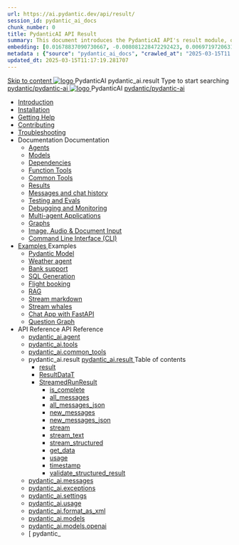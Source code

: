 ```yaml
---
url: https://ai.pydantic.dev/api/result/
session_id: pydantic_ai_docs
chunk_number: 0
title: PydanticAI API Result
summary: This document introduces the PydanticAI API's result module, offering essential navigation links to various sections such as installation, agents, models, and support resources. It serves as a guide for users to access all relevant documentation.
embedding: [0.01678837090730667, -0.008081228472292423, 0.0069719720631837845, -0.006050489842891693, 0.007712635677307844, 0.005389804020524025, -0.03199109435081482, 0.011078654788434505, 0.00812295638024807, 0.010424924083054066, -0.00877668708562851, -0.0733291506767273, -0.03574657067656517, -0.03229709714651108, 0.01840183325111866, 0.01363794319331646, -0.0274288859218359, 0.01574518159031868, -0.0048056188970804214, 0.06042144075036049, 0.04667918011546135, -0.015466999262571335, 0.008672368712723255, 0.02215730957686901, 0.006460810080170631, -0.014701994135975838, -0.006822448689490557, 0.050768475979566574, -0.003592043649405241, -0.04178315028548241, 0.0040058414451777935, -0.02205994538962841, -0.024883508682250977, -0.021726125851273537, 0.021698307245969772, 0.0019977048505097628, -0.00844982173293829, 0.01824883371591568, -0.008428958244621754, 0.005361985415220261, 0.03663675859570503, -0.045705538243055344, 0.040586963295936584, 0.013874398544430733, -0.05930870771408081, 0.0010753527749329805, 0.01243479922413826, 0.005417622160166502, 0.03154600039124489, -0.002816607244312763, -0.08306556940078735, 0.031073089689016342, -0.02948744408786297, 0.010835244320333004, -0.010543151758611202, 0.0029904718976467848, -0.021141940727829933, 0.008985324762761593, -0.0007828255766071379, -0.056081779301166534, 0.0026010151486843824, -0.023353498429059982, -0.0005281138583086431, 0.045705538243055344, -0.044147711247205734, -0.002774879802018404, -0.05438486114144325, 0.022546766325831413, -0.0273315217345953, -0.03062799572944641, 0.04425898566842079, 0.049461014568805695, -0.039724595844745636, -0.05132484436035156, -0.01391612645238638, -0.03569093346595764, 0.042784612625837326, 0.08890742808580399, -0.0014917586231604218, -0.06960149109363556, 9.508222865406424e-05, 0.032158005982637405, -0.002705333987250924, 0.00444745784625411, -0.011182974092662334, -0.027108974754810333, -0.031657274812459946, -0.003922386560589075, -0.0031695524230599403, -0.03891786187887192, -0.03950204700231552, 0.004384866449981928, -0.019514568150043488, -0.004923846572637558, 0.07421933859586716, 0.009701646864414215, -0.00844982173293829, -0.008637595921754837, -0.001523054321296513, 0.036024753004312515, 0.0385005883872509, -0.04603935778141022, -0.047152090817689896, 0.04220042750239372, 0.01719173602759838, -0.006106126122176647, 0.01759510114789009, -0.03093399852514267, -0.0297378096729517, -0.02090548537671566, -0.0995340347290039, 0.000674160139169544, -0.0475415475666523, 0.02737325057387352, -0.06937894970178604, 0.01884692721068859, -0.004739550407975912, -0.01052924245595932, 0.009576465003192425, -0.035023294389247894, -0.034077469259500504, 0.020933303982019424, 0.01805410534143448, 0.020488210022449493, 0.03519020229578018, 0.01271298248320818, -0.016621459275484085, -0.05610959976911545, -0.02767925150692463, -0.02968217246234417, 0.04300715774297714, 0.009604282677173615, 0.03062799572944641, -0.019737115129828453, -0.009228735230863094, -0.024535778909921646, -0.03224145993590355, -0.0036372484173625708, -0.04030878096818924, 0.028346892446279526, 0.013943944126367569, -0.023951593786478043, -0.013477987609803677, 0.02706724777817726, -0.03680366650223732, 0.0032356211449950933, -0.018860837444663048, -0.023784684017300606, -0.03257527947425842, -0.005222893785685301, 0.03569093346595764, 0.03435565531253815, -0.04951665177941322, -0.019027747213840485, -0.037526946514844894, 0.024800052866339684, 0.028819803148508072, 0.017622919753193855, -0.0005915744695812464, -0.046957362443208694, -0.024299323558807373, 0.058084700256586075, -0.054829955101013184, -0.002387161599472165, -0.021378396078944206, -0.013853535056114197, -0.033215101808309555, -0.027901798486709595, -0.05992070958018303, -0.0504346564412117, -0.024688780307769775, -0.007879545912146568, -0.013025939464569092, 0.012622573412954807, -0.001451769727282226, -0.031462546437978745, -0.060699623078107834, -0.01844356209039688, -0.035774391144514084, -0.05992070958018303, -0.035913482308387756, 0.00624174065887928, -0.037582580000162125, -0.04342443495988846, 0.0063043320551514626, -0.011113428510725498, 0.005504554603248835, 0.008992279879748821, -0.01580081880092621, 0.05666596442461014, 0.025008689612150192, 0.033409830182790756, 0.05054593086242676, 0.03705403208732605, -0.0020672506652772427, -0.024327140301465988, 0.0554419569671154, -0.01296334806829691, 0.012351344339549541, 0.02683079242706299, 0.008199457079172134, 0.003807635745033622, 0.03660893812775612, 0.011537658050656319, 0.0051463935524225235, -0.04717991128563881, 0.02100284956395626, 0.00849850382655859, -0.025259055197238922, -0.03980804979801178, 0.053021762520074844, -0.07917100191116333, 0.027206338942050934, -0.011085609905421734, -0.020043116062879562, 0.00393629539757967, -0.07544334977865219, -0.009054870344698429, -0.015466999262571335, 0.021587034687399864, -0.014521175064146519, 0.052966125309467316, 0.019417203962802887, -0.002032477641478181, -0.02402113936841488, 0.03118436224758625, 0.0361916646361351, -0.02948744408786297, 0.0064781964756548405, 0.01301203016191721, 0.021475760266184807, 0.017817648127675056, -0.015814727172255516, -0.014952359721064568, 0.028402527794241905, -0.06843312084674835, 0.0205994825810194, 0.00917309895157814, 0.02806870825588703, -0.017080463469028473, 0.003602475393563509, 0.004882119130343199, 0.026288334280252457, 0.04506571590900421, -0.0025784126482903957, 0.003089574631303549, 0.011982751078903675, -0.05474650114774704, 0.039279501885175705, 0.04506571590900421, 0.04909937456250191, -0.02822170965373516, 0.012302662245929241, -0.03535711392760277, -0.009145280346274376, -0.03630293905735016, -0.04776409640908241, -0.01310939434915781, -0.030015992000699043, 0.014548993669450283, -1.085295753000537e-05, 0.029598716646432877, -0.026163151487708092, -0.0034355653915554285, -0.006881562527269125, -0.014785449020564556, -0.010411014780402184, 0.04336879774928093, -0.03919604420661926, -0.05291048809885979, 0.025704149156808853, 0.024480141699314117, 0.06665275245904922, -0.01052924245595932, -0.04097642004489899, 0.03975241258740425, 0.0056610326282680035, 0.024994781240820885, 0.020293481647968292, 0.007587452884763479, 0.010042421519756317, -0.00014691562682855874, 0.04448153078556061, 0.015160997398197651, 0.0057757836766541, 0.017414283007383347, 0.002081159735098481, -0.027261976152658463, 0.0020429096184670925, 0.003602475393563509, 0.029904719442129135, 0.003891090862452984, 0.026747336611151695, -0.04743027687072754, 0.02377077378332615, -0.021670488640666008, 0.08167465776205063, 0.014256901107728481, 0.019222475588321686, -0.00987551175057888, 0.04442589357495308, -0.006537310779094696, -0.0014821961522102356, -0.011342929676175117, 0.008470685221254826, 0.025954514741897583, -0.0114542031660676, -0.014270810410380363, 0.05040683597326279, -0.026037968695163727, -0.012615618295967579, 0.05285485088825226, -0.02658042684197426, -0.04092078283429146, -0.03925168141722679, -0.03875095024704933, 0.06325890868902206, -0.040420051664114, 0.041644059121608734, -0.014194309711456299, -0.048515189439058304, -0.03499547392129898, 0.038834407925605774, 0.039223864674568176, -0.052966125309467316, 0.0058001247234642506, -0.0009145280346274376, 0.000592443800996989, -0.023339590057730675, -0.007392724510282278, 0.02125321328639984, -0.020835939794778824, -0.01593990996479988, 0.026789063587784767, -0.021267123520374298, -0.028513802215456963, -0.029709991067647934, 0.006526878569275141, -0.0338827408850193, 0.04406425729393959, -0.048459552228450775, -0.04898810386657715, -0.038333676755428314, -0.013443213887512684, -0.00188643136061728, 0.0053376443684101105, 0.02130885049700737, 0.03243618831038475, -0.006342582404613495, 0.0014474231284111738, 0.008408093824982643, -0.0036476801615208387, 0.011189928278326988, 0.025857150554656982, -0.027554068714380264, -0.005438486114144325, -0.010063285939395428, 0.01092565432190895, -0.02015439048409462, 0.029598716646432877, -0.06587383896112442, -0.01278252899646759, 0.012998120859265327, -0.012455662712454796, -0.013345849700272083, 0.017330827191472054, -0.05107447877526283, -0.02246331237256527, 0.018290560692548752, 0.0013691841159015894, 0.038584042340517044, -0.019417203962802887, -0.0011388134444132447, -0.01390917133539915, -0.020627301186323166, -0.02827734500169754, -0.03499547392129898, 0.02036302722990513, -0.005407190416008234, 0.04681827127933502, 0.030850542709231377, 0.001503929146565497, -0.011259474791586399, -0.005737533327192068, 0.0523541234433651, 0.03630293905735016, -0.004756936803460121, 0.02471659705042839, 0.022574584931135178, 0.061033446341753006, 0.0631476417183876, -0.030600177124142647, -0.0009301758254878223, 0.0008497634553350508, 0.007184087298810482, 0.023423045873641968, -0.010459696874022484, 0.005142915993928909, 0.04873773828148842, 0.01401349063962698, -0.003720703301951289, 0.009896375238895416, -0.02250503934919834, -0.002070727990940213, -0.002545378403738141, 0.03916822746396065, 0.060643989592790604, 0.0026062310207635164, 0.03379928693175316, -0.018986018374562263, 0.03243618831038475, -0.025996241718530655, 0.01965365931391716, -0.039084773510694504, -0.008832324296236038, -0.05499686300754547, 0.018318379297852516, 0.03635857626795769, 0.01418735459446907, 0.04448153078556061, -0.014229082502424717, -0.05925307050347328, -0.04039223492145538, 0.006022671237587929, -0.07216078042984009, 0.057027604430913925, 0.08395575731992722, -0.028764165937900543, -0.011134291999042034, -0.02641351707279682, -0.010904790833592415, 0.02240767516195774, 0.03944640979170799, -0.00740663381293416, -0.009785101749002934, -0.01728910021483898, -0.011349883861839771, 0.029765626415610313, -0.01138465665280819, 0.015425271354615688, 0.04125460237264633, -0.03432783484458923, -0.02777661569416523, 0.04117114841938019, -0.044898804277181625, -0.005734055768698454, 0.0072744968347251415, -0.02352041006088257, -0.004353570751845837, -0.02968217246234417, 0.01536963414400816, -0.005807078909128904, -0.030516723170876503, 0.015300088562071323, -0.03699839487671852, -0.057472698390483856, 0.05864106863737106, 0.005960079841315746, 0.043201886117458344, 0.00705542741343379, 0.03385492414236069, 0.011544612236320972, -0.04150496795773506, 0.038973499089479446, -0.017970649525523186, -0.02517560124397278, 0.03068363294005394, -0.011113428510725498, -0.018680017441511154, 0.009785101749002934, 0.017038734629750252, -0.03385492414236069, -0.0017682034522294998, -0.012518254108726978, -0.016510186716914177, -0.008387230336666107, 0.05691633000969887, 0.011412475258111954, -0.014743722043931484, -0.005393281113356352, 0.02256067655980587, -0.03836149349808693, -0.021447941660881042, 0.006554697174578905, -0.010091103613376617, 0.08417830616235733, -0.013269349932670593, -0.05953125283122063, -0.006805062294006348, 0.005160302855074406, -0.0030582791659981012, 0.017233463004231453, 0.04395298287272453, -0.017428191378712654, 0.013178939931094646, 0.016871824860572815, -0.048348281532526016, 0.01371444296091795, -0.0038006810937076807, -0.006196536123752594, 0.003501633880659938, -0.01589818298816681, -0.0017143053701147437, 0.043034978210926056, 0.029570898041129112, -0.015049723908305168, 0.012914665974676609, -0.028485983610153198, -0.008366366848349571, 0.04167187958955765, -0.03432783484458923, 0.008575004525482655, 0.01765073835849762, 0.022838858887553215, 0.022129492834210396, 0.03018290176987648, 0.006850266829133034, 0.006015716586261988, -0.006269559264183044, 0.0017203906318172812, 0.024090684950351715, -0.0427289754152298, 0.008540231734514236, 0.0046630497090518475, 0.002967869397252798, -0.03037763014435768, -0.018332287669181824, -0.03413310647010803, -0.014827176928520203, -0.011989706195890903, 0.023951593786478043, 0.015216633677482605, 0.02009875327348709, -0.007587452884763479, -0.056971967220306396, -0.0031052224803715944, 0.022699767723679543, 0.021934764459729195, -0.045204807072877884, -0.016524095088243484, 0.003929340746253729, 0.00470130005851388, -0.04367480054497719, -0.007462270557880402, 0.00686765369027853, 0.014660267159342766, 0.013575351797044277, 0.001254433416761458, -0.004722163546830416, 0.015536544844508171, 0.06921203434467316, -0.008790596388280392, 0.04628972336649895, -0.01880520023405552, 0.02517560124397278, 0.0203073900192976, -0.01715000905096531, -0.021350577473640442, 0.022685859352350235, 0.0014917586231604218, 0.0077682724222540855, -0.006728561595082283, 0.016732733696699142, 0.016718823462724686, -0.01834619790315628, 0.035774391144514084, 0.050212107598781586, -0.009333054535090923, -0.032519642263650894, 0.00792127288877964, 0.012114888057112694, 0.003672021208330989, -0.013617078773677349, -0.007204950787127018, -0.022185128182172775, 0.008602822199463844, 0.006234786007553339, -0.0033242919016629457, -0.023283952847123146, 0.005243757739663124, -0.02452186867594719, -0.03822240233421326, 0.008741914294660091, 0.027498431503772736, -0.024048957973718643, 0.009437372907996178, -0.008755823597311974, 0.0016612766776233912, 0.020140480250120163, 0.014535084366798401, 0.029654353857040405, -0.016704915091395378, -0.003929340746253729, -0.03265873342752457, -0.029292715713381767, 0.000881493731867522, 0.05488559231162071, -0.025745876133441925, -0.039084773510694504, 0.01740037277340889, 0.004756936803460121, -0.03135127201676369, -0.013165030628442764, 0.03168509155511856, 0.010487515479326248, 0.006777243688702583, -0.004284024704247713, 0.007156268693506718, -0.0072675421833992004, -0.00314521137624979, -0.011391611769795418, -0.014034354127943516, -0.0101536950096488, -0.029097987338900566, 8.617166167823598e-05, 0.03263091668486595, -0.05930870771408081, 0.03357674181461334, 0.05969816446304321, -0.04220042750239372, -0.010675288736820221, 0.01306071225553751, 0.012747756205499172, 0.01182975061237812, 0.010835244320333004, -0.010570970363914967, -0.018930383026599884, -0.042840249836444855, -0.031462546437978745, 0.011023018509149551, -0.031073089689016342, 0.049405377358198166, 0.02943180687725544, 0.02502259984612465, -0.005907920654863119, 0.0051568252965807915, 0.006662493105977774, -0.03749912604689598, -0.004440503194928169, -0.014854995533823967, 0.030516723170876503, 0.046957362443208694, 0.009437372907996178, -0.02210167422890663, 0.019987478852272034, -0.038027673959732056, -0.012657346203923225, -0.006506015080958605, 0.014215173199772835, -0.013443213887512684, -0.010522288270294666, 0.004085819236934185, 0.018582653254270554, -0.01720564439892769, 0.02350649982690811, -0.024605324491858482, -0.017970649525523186, -0.006683357059955597, -0.030850542709231377, 0.012087070383131504, -0.04934974014759064, 0.0144377201795578, 0.024549687281250954, -0.023450862616300583, -0.045204807072877884, 0.03160163760185242, 0.03457820042967796, 0.032909099012613297, 0.015759091824293137, 0.0313790924847126, -0.006926767528057098, -0.0003694623592309654, 0.015522635541856289, 0.018763473257422447, 0.021642671898007393, -0.0075804986990988255, 0.0044891852885484695, -0.05566450580954552, -0.013213712722063065, 0.03126781806349754, -0.021378396078944206, 0.01950065791606903, -0.09252380579710007, 0.014479448087513447, 0.06604074686765671, -0.010063285939395428, 0.01048056036233902, 0.012879893183708191, 0.02265804074704647, 0.05396758392453194, -0.006579038221389055, -0.02766534313559532, 0.009486055001616478, 0.005574100650846958, 0.01644064113497734, 0.016663188114762306, -0.005747965071350336, 0.021573124453425407, -0.006443423684686422, -0.0995340347290039, -0.03374364972114563, 0.011788022704422474, 0.003668544115498662, -0.0216565802693367, -0.028903258964419365, 0.006099171936511993, -0.003918909002095461, 0.004558730870485306, 0.0385005883872509, -0.025578966364264488, -0.022644130513072014, 0.002854857360944152, -0.03468947485089302, 0.02567633055150509, -0.019723204895853996, 0.0074553159065544605, 0.013902217149734497, 0.0072188600897789, -0.013596215285360813, -0.03193545714020729, -0.01859656162559986, 0.01563390903174877, -0.012281798757612705, 0.004596981219947338, 0.0144377201795578, -0.03488420322537422, -0.010807426646351814, 0.019723204895853996, -0.024480141699314117, 0.005834897514432669, 0.023895956575870514, -0.0059531256556510925, 0.004576117265969515, -0.015828637406229973, -0.0040232278406620026, -0.018485289067029953, -0.05825161188840866, 0.0452326275408268, -0.012699074111878872, 0.005514986347407103, -0.010710062459111214, -0.030071629211306572, 0.004683913663029671, -0.011391611769795418, -0.018986018374562263, -0.03872313350439072, -0.0015865148743614554, 0.05079629644751549, -0.03123999945819378, -0.010411014780402184, 0.010960427112877369, 0.011927114799618721, -0.0014526391169056296, -0.010118922218680382, 0.030210720375180244, -0.01995966210961342, 0.0030061197467148304, 0.002058557467535138, -0.012914665974676609, -0.002348911250010133, 0.012073161080479622, 0.011273383162915707, -0.025940604507923126, 0.04261770099401474, 0.000624608714133501, -0.011259474791586399, 0.022741494700312614, -0.004405729938298464, -0.029960354790091515, -0.0004042352957185358, -0.024327140301465988, -0.01699700765311718, 0.004520480986684561, 0.017386464402079582, 0.015202724374830723, -0.039780229330062866, 0.008310729637742043, -0.03485638275742531, 0.015926001593470573, 0.004777800291776657, -0.008081228472292423, -0.017664648592472076, -0.002348911250010133, 0.010953472927212715, 0.0003607691323850304, -0.018374016508460045, 0.0030252449214458466, -0.019681477919220924, -0.032464005053043365, -0.021420124918222427, -0.034522563219070435, 0.0030113356187939644, 0.01925029419362545, -0.01819319650530815, 0.012768619693815708, -0.022741494700312614, 0.010035467334091663, -0.07844772934913635, -0.0033990538213402033, -0.009896375238895416, -0.014799358323216438, 0.054523952305316925, -0.03154600039124489, 0.0017464703414589167, 0.03719312325119972, -0.02556505799293518, -0.014674176461994648, 0.017775921151041985, -0.0023836842738091946, -0.02367340959608555, -0.021030668169260025, 0.029654353857040405, -0.004224910866469145, 0.054078858345746994, -0.025745876133441925, 0.027401067316532135, -0.02336740866303444, -0.012935529462993145, -0.005671464838087559, -0.013777034357190132, 0.049405377358198166, -0.0356074795126915, 0.0001020368144963868, -0.014354265294969082, 0.04172751307487488, 0.032158005982637405, -0.006043535191565752, -0.030349811539053917, -0.030794905498623848, -0.009117461740970612, 0.010139785706996918, -0.011294247582554817, 0.03162945434451103, -0.01205925177782774, 0.041838787496089935, -0.00849850382655859, -0.013116348534822464, 0.02084984816610813, -0.016079002991318703, 0.02641351707279682, 0.0028357324190437794, 0.019542386755347252, -0.01678837090730667, -0.01248348131775856, -0.009576465003192425, 0.016663188114762306, 0.03641420975327492, 0.01634327694773674, 0.038973499089479446, -0.010863062925636768, 0.013547533191740513, 0.013547533191740513, 0.03129563480615616, -0.04726336523890495, 0.005000347271561623, 0.00036402911064215004, -0.007191041484475136, -0.00616871751844883, -0.0026636063121259212, -0.030043810606002808, -0.026385698467493057, -0.015174905769526958, 0.007963000796735287, -0.03288128226995468, 0.014465538784861565, -0.0038945679552853107, -0.01391612645238638, -0.011843659915030003, 0.03243618831038475, -0.0025175600312650204, -0.018819108605384827, -0.01536963414400816, 0.009145280346274376, 0.0033816674258559942, 0.0014204741455614567, -0.013721398077905178, -0.022894496098160744, 0.04317406937479973, -0.032269276678562164, -0.02756797894835472, 0.03424438089132309, -0.039140406996011734, -0.00021743947581853718, 0.007830863818526268, -0.04105987399816513, 0.005049029365181923, -0.010487515479326248, 0.03482856601476669, -0.001320502022281289, 0.0016899643233045936, 0.011356838978827, -0.03179636597633362, 0.018040195107460022, -0.009235690347850323, 0.001846442581154406, 0.017859376966953278, -0.001903817872516811, 0.05154738947749138, 0.016385003924369812, 0.0022637175861746073, 0.011704567819833755, -0.019876206293702126, 0.0338827408850193, -0.02968217246234417, -0.03994714096188545, -0.00959732849150896, 0.04039223492145538, 0.0027122884057462215, 0.025912785902619362, 0.017233463004231453, -0.013165030628442764, -0.016732733696699142, -0.021879127249121666, 0.054774317890405655, -0.0072188600897789, -0.05591487139463425, -0.002185478573665023, 0.023729046806693077, 0.006033102981746197, -0.008999234065413475, 0.04161624237895012, 0.0038041584193706512, 0.008700186386704445, -0.012226161547005177, 0.007663953583687544, -0.008011682890355587, -0.009131371043622494, 0.01720564439892769, 0.004795186687260866, -0.04673481732606888, 0.05110229551792145, -0.012135752476751804, -0.014242991805076599, 0.031017452478408813, -0.03162945434451103, 0.010890881530940533, -0.004064955282956362, 0.00360943004488945, 0.006985881365835667, -0.012678209692239761, -0.01187843270599842, -0.057583969086408615, -0.0007550072041340172, -0.019083382561802864, -0.007712635677307844, 0.009312190115451813, -0.005403713323175907, 0.03886222466826439, -0.016857916489243507, -0.0022550243884325027, 0.0276236142963171, -0.018262742087244987, 0.03118436224758625, -0.008116001263260841, -0.04117114841938019, -0.013895262032747269, 0.0030721882358193398, -0.016079002991318703, 0.058029063045978546, 0.0029417898040264845, -0.033521104604005814, 0.0022776268888264894, -0.0072744968347251415, -0.028736349195241928, -0.013978717848658562, -0.016871824860572815, 0.03098963387310505, -0.014980177395045757, 0.025189509615302086, 0.01784546673297882, 0.020474299788475037, 0.03516238555312157, 0.0627581849694252, 0.045705538243055344, 0.012775573879480362, -0.025300784036517143, 0.04679045453667641, -0.01561999972909689, -0.004364002496004105, 0.011718477122485638, -0.00017103934078477323, 0.03736003488302231, 0.008797550573945045, -0.020390845835208893, 0.028360800817608833, -0.02466096170246601, 0.02702552080154419, 0.03569093346595764, 0.0064399465918540955, -0.016315458342432976, 0.04200569912791252, -0.013046802952885628, 0.023423045873641968, 0.03755476325750351, -0.002602753695100546, -0.0156895462423563, 0.007976910099387169, 0.019584113731980324, 0.04125460237264633, 0.015675636008381844, -0.025745876133441925, 0.01753946579992771, 0.016927462071180344, 0.0034303495194762945, -0.03168509155511856, 0.012970302253961563, 0.0005641907919198275, -0.007177132647484541, -0.005754919722676277, 0.012372207827866077, 0.006050489842891693, -0.010118922218680382, 0.012462617829442024, -0.022852769121527672, -0.009562555700540543, -0.00872800499200821, -0.014354265294969082, -0.021086303517222404, -0.014395992271602154, -0.017720283940434456, 0.013220667839050293, 0.012365253642201424, 0.005581055302172899, 0.006947631016373634, 0.009993739426136017, 0.018763473257422447, 0.011419429443776608, 0.005511509254574776, 0.019584113731980324, -0.030321994796395302, -0.0018099310109391809, 0.043897345662117004, -0.012309616431593895, 0.029904719442129135, 0.01609291136264801, 0.021726125851273537, -0.02456359751522541, 0.009646010585129261, 0.019862297922372818, -0.010717016644775867, -0.02596842311322689, 0.01045274268835783, 0.028764165937900543, 0.025036508217453957, 0.033521104604005814, 0.005282008089125156, -0.02046039141714573, -0.013165030628442764, 0.01915293000638485, 0.028193891048431396, 0.007587452884763479, 0.016065092757344246, -0.023798592388629913, 0.014382082968950272, 0.0037241806276142597, -0.007225814741104841, 0.025634603574872017, -0.0040232278406620026, 0.039029136300086975, 0.0033121213782578707, 0.010723970830440521, -0.011196883395314217, -0.025759786367416382, -0.0020063980482518673, -0.008741914294660091, 0.024035047739744186, 0.009722511284053326, -0.030043810606002808, 0.021420124918222427, 0.012100979685783386, 0.006471242289990187, -0.025551147758960724, -0.030043810606002808, -0.016023365780711174, -0.03193545714020729, 0.013971762731671333, -0.01639891415834427, -0.04509353265166283, 0.014083036221563816, -0.00897141546010971, -0.010167604312300682, 0.02321440726518631, -0.0388900451362133, -0.013137212954461575, -0.04375825449824333, -0.0046421862207353115, 0.006655538454651833, -0.00283920974470675, 0.02150357887148857, -0.014785449020564556, -0.005323735531419516, -0.013630988076329231, -0.0017716807778924704, 0.020891575142741203, 0.004235342610627413, 0.015675636008381844, -0.01890256442129612, 0.007559634745121002, 0.020376935601234436, -0.0005985290626995265, -0.005619305185973644, -0.003525974927470088, 0.014493356458842754, -0.002039432292804122, -0.06598511338233948, 0.029793445020914078, 0.01561999972909689, -0.027206338942050934, -0.027554068714380264, 0.022046037018299103, 0.015480907633900642, -0.005518463905900717, 0.0010301480069756508, -0.04122678562998772, -0.0213644877076149, -0.015147088095545769, -0.0114055210724473, 0.014507265761494637, 0.02948744408786297, 0.02150357887148857, -0.006752902641892433, 0.0010153695475310087, -0.04142151400446892, 0.0214618518948555, 0.018262742087244987, 0.0054697818122804165, -0.02265804074704647, 0.009020097553730011, -0.0028079140465706587, -0.008540231734514236, 0.008477640338242054, -0.0573614239692688, -0.011363793164491653, -0.04898810386657715, -0.019764933735132217, -0.010278877802193165, -0.05635996162891388, -0.005741010420024395, -0.01143333874642849, -0.0030721882358193398, -0.01944502256810665, 0.016677096486091614, -0.006523401476442814, 0.035913482308387756, 0.015508726239204407, -0.0022376379929482937, -0.008602822199463844, 0.08456776291131973, -0.01649627834558487, 0.005393281113356352, 0.022073855623602867, -0.006370400544255972, 0.00528896227478981, -0.010348423384130001, 0.0019524999661371112, -0.0101050129160285, -0.01068224385380745, -0.0033347238786518574, 0.03118436224758625, 0.015133178792893887, -0.0020655118860304356, 0.013895262032747269, -0.006672924850136042, -0.003402531147003174, 0.03332637622952461, 0.03535711392760277, -0.0004998608492314816, -0.0033242919016629457, 0.0431184321641922, -0.018318379297852516, -0.015383543446660042, 0.0070867231115698814, 0.01017455942928791, 0.016412822529673576, -0.023172680288553238, 0.03716530650854111, 0.036970578134059906, 0.01680227927863598, -0.04025314375758171, -0.007100631948560476, 0.009687737561762333, -0.02086375653743744, 0.013457123190164566, -0.0043187979608774185, -0.0029922104440629482, -0.008811459876596928, -0.004012796096503735, 0.04681827127933502, 0.02231031097471714, -0.017386464402079582, -0.004979483317583799, 0.0044996170327067375, 0.017511647194623947, 0.04225606471300125, -0.03185200318694115, -0.00972946546971798, -0.005657555535435677, -0.025982333347201347, 0.024396687746047974, -0.010911745019257069, -0.004391821101307869, -0.009569509886205196, -0.01995966210961342, 0.00575144262984395, 0.03630293905735016, 0.019333748146891594, 0.018471380695700645, -0.03763821721076965, 0.01205925177782774, 0.003291257657110691, 0.03374364972114563, -0.004743027500808239, -0.05494122952222824, 0.011273383162915707, -0.018360106274485588, -0.002727936254814267, 0.048960283398628235, -0.017928922548890114, 0.010668334551155567, 0.0033468944020569324, -0.005859238561242819, 0.005122052505612373, 0.029570898041129112, 0.004829959943890572, 0.020794210955500603, 0.02502259984612465, 0.03204673156142235, 0.010710062459111214, -0.014604629948735237, -0.004040614236146212, 0.019862297922372818, -0.010939563624560833, -0.029292715713381767, 0.021072395145893097, 0.0017412544693797827, -0.04122678562998772, 0.004934278782457113, 0.002919187303632498, 0.0031295635271817446, -0.014083036221563816, 0.03174072876572609, 0.003336462425068021, 0.03168509155511856, -0.011516793631017208, 0.013234577141702175, 0.009472145698964596, 0.01418735459446907, 0.005807078909128904, 0.003918909002095461, -0.03098963387310505, 0.013116348534822464, -0.009764238260686398, 0.004137978423386812, -0.017817648127675056, -0.016857916489243507, -0.009284372441470623, 0.03199109435081482, 0.03379928693175316, 0.01849919743835926, 0.01925029419362545, -0.007879545912146568, -0.02352041006088257, -0.005205507390201092, -0.023729046806693077, 0.009228735230863094, -0.03204673156142235, -0.0213644877076149, 0.002345434157177806, -0.014548993669450283, -0.0008762778015807271, -0.008957506157457829, 0.005514986347407103, 0.018986018374562263, 0.010661380365490913, -0.03204673156142235, -0.001797760371118784, 0.004941233433783054, 0.008359411731362343, 0.0037589536514133215, 0.019792750477790833, -0.009917239658534527, -0.019333748146891594, 0.004958619829267263, 0.0017855898477137089, -0.02516169100999832, -0.025731967762112617, 0.01205925177782774, 0.014938450418412685, 0.024396687746047974, 0.012170525267720222, -0.03507893159985542, 0.007385770324617624, -0.01744210161268711, -0.011287292465567589, -0.006516446825116873, -0.005323735531419516, -0.006947631016373634, -0.02061339281499386, -0.012233116663992405, 0.01895820163190365, 0.018123650923371315, 0.03655330464243889, -0.0594756193459034, -0.0015656511532142758, -0.032464005053043365, -0.02706724777817726, 0.010258014313876629, 0.013005075044929981, -0.008102092891931534, -0.01644064113497734, 0.0049933926202356815, -0.007726544979959726, 0.008366366848349571, 0.013881353661417961, 0.014980177395045757, 0.017970649525523186, 0.006829403340816498, 0.0062869456596672535, -0.029543081298470497, 0.012900756672024727, 0.032464005053043365, 0.03374364972114563, -0.006060921587049961, -0.007837818004190922, -0.008102092891931534, -0.0019298975821584463, -0.00510118855163455, -0.01774810254573822, -0.020543847233057022, 0.011822795495390892, -0.006530356127768755, -0.011322065256536007, 0.013255440630018711, -0.03822240233421326, -0.006565128918737173, -0.012546072714030743, -0.05057374760508537, -0.0004450934939086437, 0.009854648262262344, 0.015926001593470573, 0.003160859225317836, -0.0032390982378274202, 0.055386319756507874, -0.0002004876732826233, 0.0015300088562071323, 0.015453089959919453, 0.0025192988105118275, -0.012768619693815708, 0.015870364382863045, -0.03048890456557274, -0.020182207226753235, -0.02321440726518631, 0.019973570480942726, 0.002703595208004117, 0.007034563459455967, -0.012191388756036758, -0.004934278782457113, -0.011760205030441284, 0.00768481707200408, -0.007997773587703705, 0.008004728704690933, 0.025439875200390816, 0.005525418557226658, 0.006606856361031532, -0.0018951246747747064, 0.013331941328942776, -0.02532860077917576, -0.013331941328942776, 0.02477223426103592, -0.0014187354827299714, -0.014632448554039001, -0.0019855343271046877, 0.012872938066720963, 0.01919465698301792, -0.008686278015375137, -0.010883926413953304, 0.02516169100999832, 0.02843034639954567, -0.009486055001616478, 0.0030252449214458466, -0.009520827792584896, 0.0070867231115698814, -0.01593990996479988, -0.030155083164572716, 0.008741914294660091, 0.04637317731976509, -0.016718823462724686, -0.01115515548735857, 0.013422350399196148, -0.01820710487663746, 0.02246331237256527, -0.026135332882404327, 0.0064573329873383045, 0.006426037289202213, 0.010188467800617218, -0.030461085960268974, 0.010856108739972115, 0.00854718592017889, 0.004795186687260866, -0.013853535056114197, -0.046706996858119965, -0.004506571684032679, -0.025050418451428413, 0.0024845257867127657, -0.011947978287935257, -0.007976910099387169, -0.000503772811498493, -0.03685930371284485, 0.00379720376804471, 0.005024688318371773, 0.00011768463446060196, 0.00642951438203454, 0.020418664440512657, -0.021670488640666008, -0.0072188600897789, -0.042840249836444855, 0.00010670942720025778, 0.023589955642819405, 0.03043326735496521, 0.00789345521479845, 0.0006254780455492437, 0.0031121771316975355, 0.0015960774617269635, 0.031212180852890015, -0.017066553235054016, -0.007997773587703705, -0.03769385442137718, -0.006711175199598074, 0.008811459876596928, 0.00826900266110897, -0.0005889664753340185, 0.010737880133092403, 0.001007545622996986, -0.0034807701595127583, -0.004565685521811247, 0.03238055109977722, -0.007191041484475136, 0.04342443495988846, 0.011975796893239021, 0.018582653254270554, -0.016162456944584846, 0.03062799572944641, 0.038584042340517044, -0.0007771749515086412, 0.017080463469028473, -0.002508866833522916, -0.015981638804078102, -0.008616731502115726, -0.022936223074793816, 0.031212180852890015, 0.008908824063837528, 0.004788232501596212, 0.009764238260686398, -0.01644064113497734, 0.02567633055150509, -0.03688712418079376, 0.03799985721707344, 0.018763473257422447, -0.0025019121821969748, 0.012942484579980373, -0.017233463004231453, 0.02371513843536377, 0.0508241131901741, -0.00025818898575380445, 0.007963000796735287, -0.010668334551155567, -0.011509839445352554, 0.01975102350115776, -0.012553026899695396, 0.01002851314842701, -0.010557061061263084, 0.03023853898048401, 0.015313997864723206, -0.04111551120877266, 0.0071041095070540905, 0.014521175064146519, -0.004718686453998089, 0.01035537850111723, 0.0008406355627812445, 0.020738575607538223, -0.012643436901271343, 0.018791290000081062, -0.006857221480458975, -0.01759510114789009, 0.011322065256536007, 0.02932053431868553, -0.0020742053166031837, -0.03143472597002983, -0.008324638940393925, 0.007733499631285667, -0.03257527947425842, -0.001728214556351304, 0.0035850889980793, -0.0014708949020132422, -0.014479448087513447, -0.008213365450501442, -0.013116348534822464, 0.010188467800617218, 0.027595795691013336, 0.018986018374562263, -0.0015865148743614554, -0.0020550801418721676, -0.0009519089362584054, -0.020265663042664528, 0.013874398544430733, -0.0315738208591938, 0.0114055210724473, -0.017122190445661545, -0.001078830100595951, -0.009381736628711224, 0.03354892134666443, -0.019083382561802864, 0.01740037277340889, -0.010675288736820221, -0.0038215448148548603, 0.008679322898387909, -0.006474719382822514, 0.004836914595216513, 0.01283121109008789, 0.04573335498571396, -0.02516169100999832, -0.005250712390989065, -0.009555600583553314, -0.0113081568852067, 0.022338129580020905, 0.024201959371566772, -0.048654280602931976, 0.03185200318694115, -0.011968841776251793, 0.022477220743894577, 0.005330690182745457, 0.0157869104295969, -0.0012440015561878681, -0.0037937264423817396, 0.01664927788078785, -0.007963000796735287]
metadata : {"source": "pydantic_ai_docs", "crawled_at": "2025-03-15T11:17:19.281707", "url_path": "/api/result/", "chunk_size": 5000}
updated_dt: 2025-03-15T11:17:19.281707
---
```

[ Skip to content ](https://ai.pydantic.dev/api/result/#pydantic_airesult)
[ ![logo](https://ai.pydantic.dev/img/logo-white.svg) ](https://ai.pydantic.dev/ "PydanticAI")
PydanticAI 
pydantic_ai.result 
Type to start searching
[ pydantic/pydantic-ai  ](https://github.com/pydantic/pydantic-ai "Go to repository")
[ ![logo](https://ai.pydantic.dev/img/logo-white.svg) ](https://ai.pydantic.dev/ "PydanticAI") PydanticAI 
[ pydantic/pydantic-ai  ](https://github.com/pydantic/pydantic-ai "Go to repository")
  * [ Introduction  ](https://ai.pydantic.dev/)
  * [ Installation  ](https://ai.pydantic.dev/install/)
  * [ Getting Help  ](https://ai.pydantic.dev/help/)
  * [ Contributing  ](https://ai.pydantic.dev/contributing/)
  * [ Troubleshooting  ](https://ai.pydantic.dev/troubleshooting/)
  * Documentation  Documentation 
    * [ Agents  ](https://ai.pydantic.dev/agents/)
    * [ Models  ](https://ai.pydantic.dev/models/)
    * [ Dependencies  ](https://ai.pydantic.dev/dependencies/)
    * [ Function Tools  ](https://ai.pydantic.dev/tools/)
    * [ Common Tools  ](https://ai.pydantic.dev/common_tools/)
    * [ Results  ](https://ai.pydantic.dev/results/)
    * [ Messages and chat history  ](https://ai.pydantic.dev/message-history/)
    * [ Testing and Evals  ](https://ai.pydantic.dev/testing-evals/)
    * [ Debugging and Monitoring  ](https://ai.pydantic.dev/logfire/)
    * [ Multi-agent Applications  ](https://ai.pydantic.dev/multi-agent-applications/)
    * [ Graphs  ](https://ai.pydantic.dev/graph/)
    * [ Image, Audio & Document Input  ](https://ai.pydantic.dev/input/)
    * [ Command Line Interface (CLI)  ](https://ai.pydantic.dev/cli/)
  * [ Examples  ](https://ai.pydantic.dev/examples/)
Examples 
    * [ Pydantic Model  ](https://ai.pydantic.dev/examples/pydantic-model/)
    * [ Weather agent  ](https://ai.pydantic.dev/examples/weather-agent/)
    * [ Bank support  ](https://ai.pydantic.dev/examples/bank-support/)
    * [ SQL Generation  ](https://ai.pydantic.dev/examples/sql-gen/)
    * [ Flight booking  ](https://ai.pydantic.dev/examples/flight-booking/)
    * [ RAG  ](https://ai.pydantic.dev/examples/rag/)
    * [ Stream markdown  ](https://ai.pydantic.dev/examples/stream-markdown/)
    * [ Stream whales  ](https://ai.pydantic.dev/examples/stream-whales/)
    * [ Chat App with FastAPI  ](https://ai.pydantic.dev/examples/chat-app/)
    * [ Question Graph  ](https://ai.pydantic.dev/examples/question-graph/)
  * API Reference  API Reference 
    * [ pydantic_ai.agent  ](https://ai.pydantic.dev/api/agent/)
    * [ pydantic_ai.tools  ](https://ai.pydantic.dev/api/tools/)
    * [ pydantic_ai.common_tools  ](https://ai.pydantic.dev/api/common_tools/)
    * pydantic_ai.result  [ pydantic_ai.result  ](https://ai.pydantic.dev/api/result/) Table of contents 
      * [ result  ](https://ai.pydantic.dev/api/result/#pydantic_ai.result)
      * [ ResultDataT  ](https://ai.pydantic.dev/api/result/#pydantic_ai.result.ResultDataT)
      * [ StreamedRunResult  ](https://ai.pydantic.dev/api/result/#pydantic_ai.result.StreamedRunResult)
        * [ is_complete  ](https://ai.pydantic.dev/api/result/#pydantic_ai.result.StreamedRunResult.is_complete)
        * [ all_messages  ](https://ai.pydantic.dev/api/result/#pydantic_ai.result.StreamedRunResult.all_messages)
        * [ all_messages_json  ](https://ai.pydantic.dev/api/result/#pydantic_ai.result.StreamedRunResult.all_messages_json)
        * [ new_messages  ](https://ai.pydantic.dev/api/result/#pydantic_ai.result.StreamedRunResult.new_messages)
        * [ new_messages_json  ](https://ai.pydantic.dev/api/result/#pydantic_ai.result.StreamedRunResult.new_messages_json)
        * [ stream  ](https://ai.pydantic.dev/api/result/#pydantic_ai.result.StreamedRunResult.stream)
        * [ stream_text  ](https://ai.pydantic.dev/api/result/#pydantic_ai.result.StreamedRunResult.stream_text)
        * [ stream_structured  ](https://ai.pydantic.dev/api/result/#pydantic_ai.result.StreamedRunResult.stream_structured)
        * [ get_data  ](https://ai.pydantic.dev/api/result/#pydantic_ai.result.StreamedRunResult.get_data)
        * [ usage  ](https://ai.pydantic.dev/api/result/#pydantic_ai.result.StreamedRunResult.usage)
        * [ timestamp  ](https://ai.pydantic.dev/api/result/#pydantic_ai.result.StreamedRunResult.timestamp)
        * [ validate_structured_result  ](https://ai.pydantic.dev/api/result/#pydantic_ai.result.StreamedRunResult.validate_structured_result)
    * [ pydantic_ai.messages  ](https://ai.pydantic.dev/api/messages/)
    * [ pydantic_ai.exceptions  ](https://ai.pydantic.dev/api/exceptions/)
    * [ pydantic_ai.settings  ](https://ai.pydantic.dev/api/settings/)
    * [ pydantic_ai.usage  ](https://ai.pydantic.dev/api/usage/)
    * [ pydantic_ai.format_as_xml  ](https://ai.pydantic.dev/api/format_as_xml/)
    * [ pydantic_ai.models  ](https://ai.pydantic.dev/api/models/base/)
    * [ pydantic_ai.models.openai  ](https://ai.pydantic.dev/api/models/openai/)
    * [ pydantic_